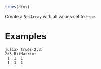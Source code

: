 ```julia
trues(dims)
```

Create a `BitArray` with all values set to `true`.

# Examples

```jldoctest
julia> trues(2,3)
2×3 BitMatrix:
 1  1  1
 1  1  1
```
